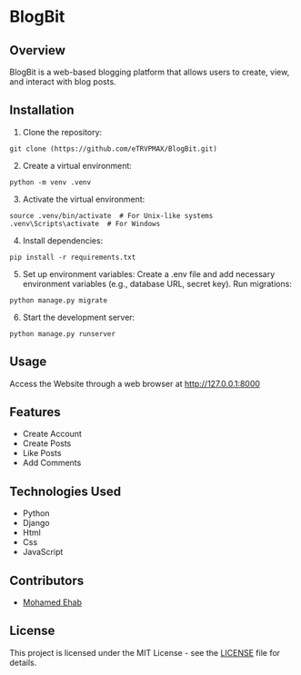 # BlogBit
## Overview
BlogBit is a web-based blogging platform that allows users to create, view, and interact with blog posts.

## Installation
1. Clone the repository:
```
git clone (https://github.com/eTRVPMAX/BlogBit.git)
```

2. Create a virtual environment:
```
python -m venv .venv
```

3. Activate the virtual environment:
```
source .venv/bin/activate  # For Unix-like systems
.venv\Scripts\activate  # For Windows
```

4. Install dependencies:
```
pip install -r requirements.txt
```

5. Set up environment variables: Create a .env file and add necessary environment variables (e.g., database URL, secret key).
Run migrations:
```
python manage.py migrate
```

6. Start the development server:
```
python manage.py runserver
```

## Usage
Access the Website through a web browser at http://127.0.0.1:8000

## Features
- Create Account
- Create Posts
- Like Posts
- Add Comments
  
## Technologies Used
- Python
- Django
- Html
- Css
- JavaScript

## Contributors
- [Mohamed Ehab](https://github.com/eTRVPMAX)

## License
This project is licensed under the MIT License - see the [LICENSE](LICENSE) file for details.
